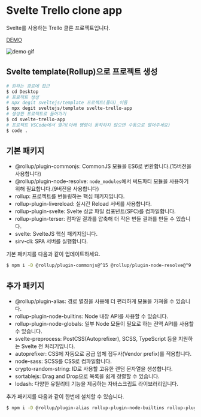 # Svelte Trello clone app

Svelte를 사용하는 Trello 클론 프로젝트입니다.

[DEMO](https://boring-agnesi-165a0d.netlify.app/)

![demo gif](https://github.com/HeropCode/Svelte-Trello-app/blob/master/assets/svelte-trello-example.gif)

## Svelte template(Rollup)으로 프로젝트 생성

```bash
# 원하는 경로에 접근
$ cd Desktop
# 프로젝트 생성
# npx degit sveltejs/template 프로젝트(폴더)_이름
$ npx degit sveltejs/template svelte-trello-app
# 생성한 프로젝트로 들어가기
$ cd svelte-trello-app
# 프로젝트 VSCode에서 열기(아래 명령이 동작하지 않으면 수동으로 열어주세요)
$ code .
```

## 기본 패키지

- @rollup/plugin-commonjs: CommonJS 모듈을 ES6로 변환합니다.(15버전을 사용합니다)
- @rollup/plugin-node-resolve: `node_modules`에서 써드파티 모듈을 사용하기 위해 필요합니다.(9버전을 사용합니다)
- rollup: 프로젝트를 번들링하는 핵심 패키지입니다.
- rollup-plugin-livereload: 실시간 Reload 서버를 사용합니다.
- rollup-plugin-svelte: Svelte 싱글 파일 컴포넌트(SFC)를 컴파일합니다.
- rollup-plugin-terser: 컴파일 결과를 압축해 더 작은 번들 결과를 만들 수 있습니다.
- svelte: SvelteJS 핵심 패키지입니다.
- sirv-cli: SPA 서버를 실행합니다.

기본 패키지를 다음과 같이 업데이트하세요.

```bash
$ npm i -D @rollup/plugin-commonjs@^15 @rollup/plugin-node-resolve@^9
```

## 추가 패키지

- @rollup/plugin-alias: 경로 별칭을 사용해 더 편리하게 모듈을 가져올 수 있습니다.
- rollup-plugin-node-builtins: Node 내장 API를 사용할 수 있습니다.
- rollup-plugin-node-globals: 일부 Node 모듈이 필요로 하는 전역 API를 사용할 수 있습니다.
- svelte-preprocess: PostCSS(Autoprefixer), SCSS, TypeScript 등을 지원하는 Svelte 전 처리기입니다.
- autoprefixer: CSS에 자동으로 공급 업체 접두사(Vendor prefix)를 적용합니다.
- node-sass: SCSS를 CSS로 컴파일합니다.
- crypto-random-string: ID로 사용할 고유한 랜덤 문자열을 생성합니다.
- sortablejs: Drag and Drop으로 목록을 쉽게 정렬할 수 있습니다.
- lodash: 다양한 유틸리티 기능을 제공하는 자바스크립트 라이브러리입니다.

추가 패키지를 다음과 같이 한번에 설치할 수 있습니다.

```bash
$ npm i -D @rollup/plugin-alias rollup-plugin-node-builtins rollup-plugin-node-globals svelte-preprocess autoprefixer node-sass crypto-random-string sortablejs lodash
```
